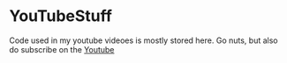 # YouTubeStuff

Code used in my youtube videoes is mostly stored here.
Go nuts, but also do subscribe on the [Youtube](https://www.youtube.com/channel/UCQI_069-AC_iU8Tw9nP-a3A)